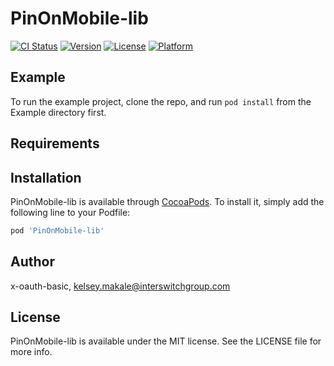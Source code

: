 # PinOnMobile-lib

[![CI Status](https://img.shields.io/travis/x-oauth-basic/PinOnMobile-lib.svg?style=flat)](https://travis-ci.org/x-oauth-basic/PinOnMobile-lib)
[![Version](https://img.shields.io/cocoapods/v/PinOnMobile-lib.svg?style=flat)](https://cocoapods.org/pods/PinOnMobile-lib)
[![License](https://img.shields.io/cocoapods/l/PinOnMobile-lib.svg?style=flat)](https://cocoapods.org/pods/PinOnMobile-lib)
[![Platform](https://img.shields.io/cocoapods/p/PinOnMobile-lib.svg?style=flat)](https://cocoapods.org/pods/PinOnMobile-lib)

## Example

To run the example project, clone the repo, and run `pod install` from the Example directory first.

## Requirements

## Installation

PinOnMobile-lib is available through [CocoaPods](https://cocoapods.org). To install
it, simply add the following line to your Podfile:

```ruby
pod 'PinOnMobile-lib'
```

## Author

x-oauth-basic, kelsey.makale@interswitchgroup.com

## License

PinOnMobile-lib is available under the MIT license. See the LICENSE file for more info.
